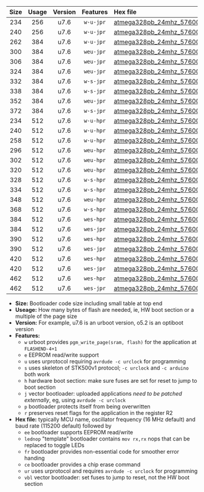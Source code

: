 |Size|Usage|Version|Features|Hex file|
|:-:|:-:|:-:|:-:|:--|
|234|256|u7.6|`w-u-jpr`|[atmega328pb_24mhz_57600bps_ur_vbl.hex](https://raw.githubusercontent.com/stefanrueger/urboot/main//atmega328pb_24mhz_57600bps_ur_vbl.hex)|
|240|256|u7.6|`w-u-jpr`|[atmega328pb_24mhz_57600bps_lednop_ur_vbl.hex](https://raw.githubusercontent.com/stefanrueger/urboot/main//atmega328pb_24mhz_57600bps_lednop_ur_vbl.hex)|
|262|384|u7.6|`w-u-jpr`|[atmega328pb_24mhz_57600bps_lednop_fr_ur_vbl.hex](https://raw.githubusercontent.com/stefanrueger/urboot/main//atmega328pb_24mhz_57600bps_lednop_fr_ur_vbl.hex)|
|300|384|u7.6|`weu-jpr`|[atmega328pb_24mhz_57600bps_ee_ur_vbl.hex](https://raw.githubusercontent.com/stefanrueger/urboot/main//atmega328pb_24mhz_57600bps_ee_ur_vbl.hex)|
|306|384|u7.6|`weu-jpr`|[atmega328pb_24mhz_57600bps_ee_lednop_ur_vbl.hex](https://raw.githubusercontent.com/stefanrueger/urboot/main//atmega328pb_24mhz_57600bps_ee_lednop_ur_vbl.hex)|
|324|384|u7.6|`weu-jpr`|[atmega328pb_24mhz_57600bps_ee_lednop_fr_ur_vbl.hex](https://raw.githubusercontent.com/stefanrueger/urboot/main//atmega328pb_24mhz_57600bps_ee_lednop_fr_ur_vbl.hex)|
|332|384|u7.6|`w-s-jpr`|[atmega328pb_24mhz_57600bps_vbl.hex](https://raw.githubusercontent.com/stefanrueger/urboot/main//atmega328pb_24mhz_57600bps_vbl.hex)|
|338|384|u7.6|`w-s-jpr`|[atmega328pb_24mhz_57600bps_lednop_vbl.hex](https://raw.githubusercontent.com/stefanrueger/urboot/main//atmega328pb_24mhz_57600bps_lednop_vbl.hex)|
|352|384|u7.6|`weu-jpr`|[atmega328pb_24mhz_57600bps_ee_lednop_fr_ce_ur_vbl.hex](https://raw.githubusercontent.com/stefanrueger/urboot/main//atmega328pb_24mhz_57600bps_ee_lednop_fr_ce_ur_vbl.hex)|
|372|384|u7.6|`w-s-jpr`|[atmega328pb_24mhz_57600bps_lednop_fr_vbl.hex](https://raw.githubusercontent.com/stefanrueger/urboot/main//atmega328pb_24mhz_57600bps_lednop_fr_vbl.hex)|
|234|512|u7.6|`w-u-hpr`|[atmega328pb_24mhz_57600bps_ur.hex](https://raw.githubusercontent.com/stefanrueger/urboot/main//atmega328pb_24mhz_57600bps_ur.hex)|
|240|512|u7.6|`w-u-hpr`|[atmega328pb_24mhz_57600bps_lednop_ur.hex](https://raw.githubusercontent.com/stefanrueger/urboot/main//atmega328pb_24mhz_57600bps_lednop_ur.hex)|
|258|512|u7.6|`w-u-hpr`|[atmega328pb_24mhz_57600bps_lednop_fr_ur.hex](https://raw.githubusercontent.com/stefanrueger/urboot/main//atmega328pb_24mhz_57600bps_lednop_fr_ur.hex)|
|296|512|u7.6|`weu-hpr`|[atmega328pb_24mhz_57600bps_ee_ur.hex](https://raw.githubusercontent.com/stefanrueger/urboot/main//atmega328pb_24mhz_57600bps_ee_ur.hex)|
|302|512|u7.6|`weu-hpr`|[atmega328pb_24mhz_57600bps_ee_lednop_ur.hex](https://raw.githubusercontent.com/stefanrueger/urboot/main//atmega328pb_24mhz_57600bps_ee_lednop_ur.hex)|
|320|512|u7.6|`weu-hpr`|[atmega328pb_24mhz_57600bps_ee_lednop_fr_ur.hex](https://raw.githubusercontent.com/stefanrueger/urboot/main//atmega328pb_24mhz_57600bps_ee_lednop_fr_ur.hex)|
|328|512|u7.6|`w-s-hpr`|[atmega328pb_24mhz_57600bps.hex](https://raw.githubusercontent.com/stefanrueger/urboot/main//atmega328pb_24mhz_57600bps.hex)|
|334|512|u7.6|`w-s-hpr`|[atmega328pb_24mhz_57600bps_lednop.hex](https://raw.githubusercontent.com/stefanrueger/urboot/main//atmega328pb_24mhz_57600bps_lednop.hex)|
|348|512|u7.6|`weu-hpr`|[atmega328pb_24mhz_57600bps_ee_lednop_fr_ce_ur.hex](https://raw.githubusercontent.com/stefanrueger/urboot/main//atmega328pb_24mhz_57600bps_ee_lednop_fr_ce_ur.hex)|
|368|512|u7.6|`w-s-hpr`|[atmega328pb_24mhz_57600bps_lednop_fr.hex](https://raw.githubusercontent.com/stefanrueger/urboot/main//atmega328pb_24mhz_57600bps_lednop_fr.hex)|
|384|512|u7.6|`wes-hpr`|[atmega328pb_24mhz_57600bps_ee.hex](https://raw.githubusercontent.com/stefanrueger/urboot/main//atmega328pb_24mhz_57600bps_ee.hex)|
|384|512|u7.6|`wes-jpr`|[atmega328pb_24mhz_57600bps_ee_vbl.hex](https://raw.githubusercontent.com/stefanrueger/urboot/main//atmega328pb_24mhz_57600bps_ee_vbl.hex)|
|390|512|u7.6|`wes-hpr`|[atmega328pb_24mhz_57600bps_ee_lednop.hex](https://raw.githubusercontent.com/stefanrueger/urboot/main//atmega328pb_24mhz_57600bps_ee_lednop.hex)|
|390|512|u7.6|`wes-jpr`|[atmega328pb_24mhz_57600bps_ee_lednop_vbl.hex](https://raw.githubusercontent.com/stefanrueger/urboot/main//atmega328pb_24mhz_57600bps_ee_lednop_vbl.hex)|
|420|512|u7.6|`wes-hpr`|[atmega328pb_24mhz_57600bps_ee_lednop_fr.hex](https://raw.githubusercontent.com/stefanrueger/urboot/main//atmega328pb_24mhz_57600bps_ee_lednop_fr.hex)|
|420|512|u7.6|`wes-jpr`|[atmega328pb_24mhz_57600bps_ee_lednop_fr_vbl.hex](https://raw.githubusercontent.com/stefanrueger/urboot/main//atmega328pb_24mhz_57600bps_ee_lednop_fr_vbl.hex)|
|462|512|u7.6|`wes-hpr`|[atmega328pb_24mhz_57600bps_ee_lednop_fr_ce.hex](https://raw.githubusercontent.com/stefanrueger/urboot/main//atmega328pb_24mhz_57600bps_ee_lednop_fr_ce.hex)|
|462|512|u7.6|`wes-jpr`|[atmega328pb_24mhz_57600bps_ee_lednop_fr_ce_vbl.hex](https://raw.githubusercontent.com/stefanrueger/urboot/main//atmega328pb_24mhz_57600bps_ee_lednop_fr_ce_vbl.hex)|

- **Size:** Bootloader code size including small table at top end
- **Useage:** How many bytes of flash are needed, ie, HW boot section or a multiple of the page size
- **Version:** For example, u7.6 is an urboot version, o5.2 is an optiboot version
- **Features:**
  + `w` urboot provides `pgm_write_page(sram, flash)` for the application at `FLASHEND-4+1`
  + `e` EEPROM read/write support
  + `u` uses urprotocol requiring `avrdude -c urclock` for programming
  + `s` uses skeleton of STK500v1 protocol; `-c urclock` and `-c arduino` both work
  + `h` hardware boot section: make sure fuses are set for reset to jump to boot section
  + `j` vector bootloader: uploaded applications *need to be patched externally*, eg, using `avrdude -c urclock`
  + `p` bootloader protects itself from being overwritten
  + `r` preserves reset flags for the application in the register R2
- **Hex file:** typically MCU name, oscillator frequency (16 MHz default) and baud rate (115200 default) followed by
  + `ee` bootloader supports EEPROM read/write
  + `lednop` "template" bootloader contains `mov rx,rx` nops that can be replaced to toggle LEDs
  + `fr` bootloader provides non-essential code for smoother error handing
  + `ce` bootloader provides a chip erase command
  + `ur` uses urprotocol and requires `avrdude -c urclock` for programming
  + `vbl` vector bootloader: set fuses to jump to reset, not the HW boot section
